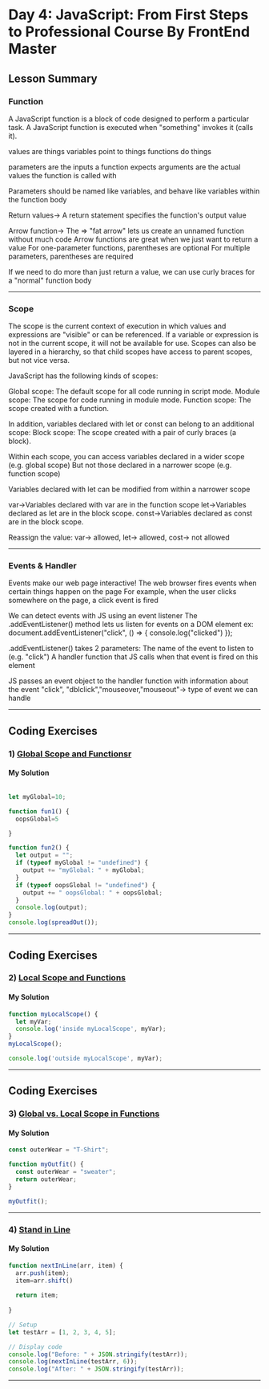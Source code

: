 
# Day 4: JavaScript: From First Steps to Professional Course By FrontEnd Master

## Lesson Summary
### Function 

A JavaScript function is a block of code designed to perform a particular task.
A JavaScript function is executed when "something" invokes it (calls it).


values are things
variables point to things
functions do things

parameters are the inputs a function expects
arguments are the actual values the function is called with

Parameters should be named like variables, and behave like variables within the function body

Return values-> A return statement specifies the function's output value

Arrow function-> The => "fat arrow" lets us create an unnamed function without much code
Arrow functions are great when we just want to return a value
For one-parameter functions, parentheses are optional
For multiple parameters, parentheses are required

If we need to do more than just return a value,
we can use curly braces for a "normal" function body
************************************************************************************
### Scope 
The scope is the current context of execution in which values and expressions are "visible" or can be referenced. If a variable or expression is not in the current scope, it will not be available for use. Scopes can also be layered in a hierarchy, so that child scopes have access to parent scopes, but not vice versa.

JavaScript has the following kinds of scopes:

Global scope: The default scope for all code running in script mode.
Module scope: The scope for code running in module mode.
Function scope: The scope created with a function.

In addition, variables declared with let or const can belong to an additional scope:
Block scope: The scope created with a pair of curly braces (a block).

Within each scope, you can access variables declared in a wider scope (e.g. global scope)
But not those declared in a narrower scope (e.g. function scope)

Variables declared with let can be modified from within a narrower scope

var->Variables declared with var are in the function scope
let->Variables declared as let are in the block scope.
const->Variables declared as const are in the block scope.

Reassign the value:
var-> allowed, let-> allowed, cost-> not allowed 

*************************************************************************************
### Events & Handler 
Events make our web page interactive!
The web browser fires events when certain things happen on the page
For example, when the user clicks somewhere on the page, a click event is fired

We can detect events with JS using an event listener
The .addEventListener() method lets us listen for events on a DOM element
ex:
document.addEventListener("click", () => {
    console.log("clicked")
});

.addEventListener() takes 2 parameters:
The name of the event to listen to (e.g. "click")
A handler function that JS calls when that event is fired on this element

JS passes an event object to the handler function with information about the event
"click", "dblclick","mouseover,"mouseout"-> type of event we can handle
*********************************************************************************************************************
## Coding Exercises
### 1) [Global Scope and Functionsr](https://www.freecodecamp.org/learn/javascript-algorithms-and-data-structures/basic-javascript/global-scope-and-functions)

#### My Solution

```javascript

let myGlobal=10;

function fun1() {
  oopsGlobal=5

}

function fun2() {
  let output = "";
  if (typeof myGlobal != "undefined") {
    output += "myGlobal: " + myGlobal;
  }
  if (typeof oopsGlobal != "undefined") {
    output += " oopsGlobal: " + oopsGlobal;
  }
  console.log(output);
}
console.log(spreadOut());
```
*************************************************************************************************************

## Coding Exercises

### 2) [Local Scope and Functions](https://www.freecodecamp.org/learn/javascript-algorithms-and-data-structures/basic-javascript/local-scope-and-functions)

#### My Solution

```javascript
function myLocalScope() {
  let myVar;
  console.log('inside myLocalScope', myVar);
}
myLocalScope();

console.log('outside myLocalScope', myVar);

```
*************************************************************************************************************
## Coding Exercises

### 3) [Global vs. Local Scope in Functions](https://www.freecodecamp.org/learn/javascript-algorithms-and-data-structures/basic-javascript/global-vs--local-scope-in-functions)

#### My Solution
```javascript
const outerWear = "T-Shirt";

function myOutfit() {
  const outerWear = "sweater";
  return outerWear;
}

myOutfit();
```
*************************************************************************************************************
### 4) [Stand in Line](https://www.freecodecamp.org/learn/javascript-algorithms-and-data-structures/basic-javascript/stand-in-line)

#### My Solution
```javascript
function nextInLine(arr, item) {
  arr.push(item);
  item=arr.shift()
  
  return item;
  
}

// Setup
let testArr = [1, 2, 3, 4, 5];

// Display code
console.log("Before: " + JSON.stringify(testArr));
console.log(nextInLine(testArr, 6));
console.log("After: " + JSON.stringify(testArr));

```
*************************************************************************************************************

